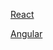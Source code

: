 
[React](https://dougglez.github.io/learning-chartjs/react-chartjs/build/index.html)

[Angular](https://dougglez.github.io/learning-chartjs/angular-chartjs/index.html#/bar)